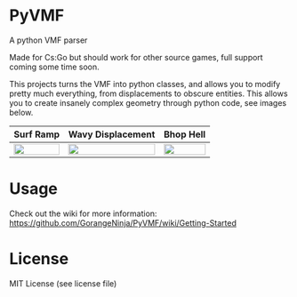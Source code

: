 # PyVMF
A python VMF parser

Made for Cs:Go but should work for other source games, full support coming some time soon.

This projects turns the VMF into python classes, and allows you to modify pretty much everything, from displacements to
obscure entities. This allows you to create insanely complex geometry through python code, see images below.

Surf Ramp | Wavy Displacement | Bhop Hell
:--------:|:-----------------:|:-------------------------------:
<img width=100% height=20% src="https://i.imgur.com/xfNlWCX.png"> | <img width=100% height=20% src="https://i.imgur.com/rn2e1bC.png"> | <img width=100% height=20% src="https://i.imgur.com/bBzmFZt.png">

# Usage

Check out the wiki for more information: https://github.com/GorangeNinja/PyVMF/wiki/Getting-Started

# License

MIT License (see license file)
